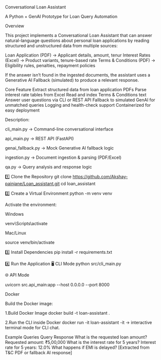Conversational Loan Assistant

A Python + GenAI Prototype for Loan Query Automation

Overview

This project implements a Conversational Loan Assistant that can answer natural-language questions about personal loan applications by reading structured and unstructured data from multiple sources:

Loan Application (PDF) → Applicant details, amount, tenur
Interest Rates (Excel) → Product variants, tenure-based rate
Terms & Conditions (PDF) → Eligibility rules, penalties, repayment policies

If the answer isn’t found in the ingested documents, the assistant uses a Generative AI Fallback (simulated) to produce a relevant response.

Core Feature
Extract structured data from loan application PDFs
Parse interest rate tables from Excel
Read and index Terms & Conditions text
Answer user questions via CLI or REST API
Fallback to simulated GenAI for unmatched queries
Logging and health-check support
Containerized for easy deployment


Description:

cli_main.py → Command-line conversational interface

api_main.py → REST API (FastAPI)

genai_fallback.py → Mock Generative AI fallback logic

ingestion.py → Document ingestion & parsing (PDF/Excel)

qa.py → Query analysis and response logic

1️⃣ Clone the Repository
git clone https://github.com/Akshay-painjane/Loan_assistant.git
cd loan_assistant

2️⃣ Create a Virtual Environment
python -m venv venv


Activate the environment:

Windows

venv\Scripts\activate


Mac/Linux

source venv/bin/activate

3️⃣ Install Dependencies
pip install -r requirements.txt

4️⃣ Run the Application
🖥️ CLI Mode
python src/cli_main.py

🌐 API Mode 


uvicorn src.api_main:app --host 0.0.0.0 --port 8000



Docker

Build the Docker image:

1.Build Docker Image
docker build -t loan-assistant .

2️.Run the CLI inside Docker
docker run -it loan-assistant
-it → interactive terminal mode for CLI chat.

Example Queries
Query	Response
What is the requested loan amount?	Requested amount: ₹5,00,000
What is the interest rate for 5 years?	Interest rate for 5 years: 12.0%
What happens if EMI is delayed?	[Extracted from T&C PDF or fallback AI response]
